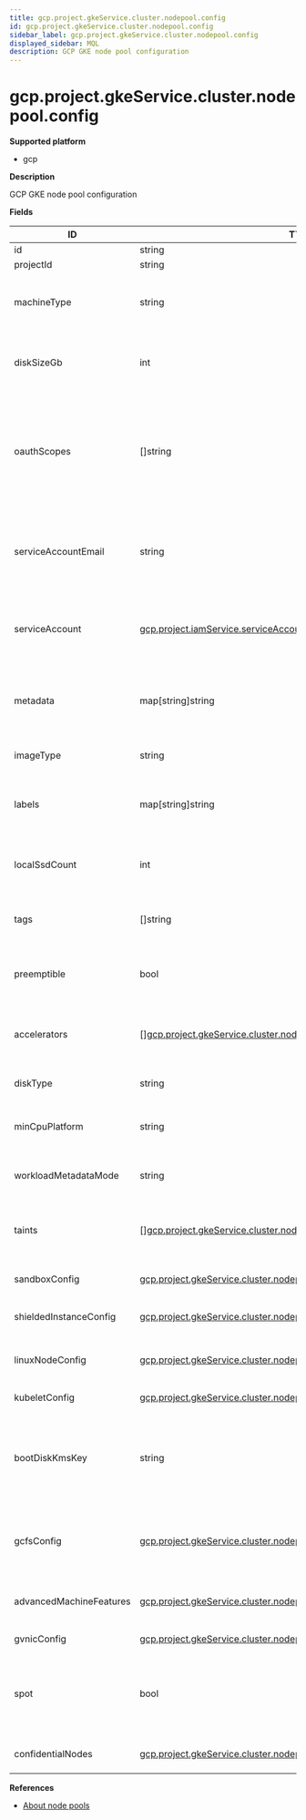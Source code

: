 ```yaml
---
title: gcp.project.gkeService.cluster.nodepool.config
id: gcp.project.gkeService.cluster.nodepool.config
sidebar_label: gcp.project.gkeService.cluster.nodepool.config
displayed_sidebar: MQL
description: GCP GKE node pool configuration
---
```


# gcp.project.gkeService.cluster.nodepool.config

**Supported platform**

- gcp

**Description**

GCP GKE node pool configuration

**Fields**

| ID                      | TYPE                                                                                                                                                | DESCRIPTION                                                                                                  |
| ----------------------- | --------------------------------------------------------------------------------------------------------------------------------------------------- | ------------------------------------------------------------------------------------------------------------ |
| id                      | string                                                                                                                                              | Internal ID                                                                                                  |
| projectId               | string                                                                                                                                              | Project ID                                                                                                   |
| machineType             | string                                                                                                                                              | The name of a Google Compute Engine machine type                                                             |
| diskSizeGb              | int                                                                                                                                                 | Size of the disk attached to each node, specified in GB                                                      |
| oauthScopes             | &#91;&#93;string                                                                                                                                    | The set of Google API scopes to be made available on all of the node VMs under the "default" service account |
| serviceAccountEmail     | string                                                                                                                                              | Email of the Google Cloud Platform Service Account to be used by the node VMs                                |
| serviceAccount          | [gcp.project.iamService.serviceAccount](gcp.project.iamservice.serviceaccount.md)                                                                   | Google Cloud Platform Service Account to be used by the node VMs                                             |
| metadata                | map[string]string                                                                                                                                   | The metadata key/value pairs assigned to instances in the cluster                                            |
| imageType               | string                                                                                                                                              | The image type to use for this node                                                                          |
| labels                  | map[string]string                                                                                                                                   | The map of Kubernetes labels to be applied to each node                                                      |
| localSsdCount           | int                                                                                                                                                 | The number of local SSD disks to be attached to the node                                                     |
| tags                    | &#91;&#93;string                                                                                                                                    | The list of instance tags applied to all nodes                                                               |
| preemptible             | bool                                                                                                                                                | Whether the nodes are created as preemptible VM instances.                                                   |
| accelerators            | &#91;&#93;[gcp.project.gkeService.cluster.nodepool.config.accelerator](gcp.project.gkeservice.cluster.nodepool.config.accelerator.md)               | A list of hardware accelerators to attach to each node                                                       |
| diskType                | string                                                                                                                                              | Type of the disk attached to each node                                                                       |
| minCpuPlatform          | string                                                                                                                                              | Minimum CPU platform to be used by this instance                                                             |
| workloadMetadataMode    | string                                                                                                                                              | The workload metadata mode for this node                                                                     |
| taints                  | &#91;&#93;[gcp.project.gkeService.cluster.nodepool.config.nodeTaint](gcp.project.gkeservice.cluster.nodepool.config.nodetaint.md)                   | List of Kubernetes taints to be applied to each node                                                         |
| sandboxConfig           | [gcp.project.gkeService.cluster.nodepool.config.sandboxConfig](gcp.project.gkeservice.cluster.nodepool.config.sandboxconfig.md)                     | Sandbox configuration for this node                                                                          |
| shieldedInstanceConfig  | [gcp.project.gkeService.cluster.nodepool.config.shieldedInstanceConfig](gcp.project.gkeservice.cluster.nodepool.config.shieldedinstanceconfig.md)   | Shielded instance configuration                                                                              |
| linuxNodeConfig         | [gcp.project.gkeService.cluster.nodepool.config.linuxNodeConfig](gcp.project.gkeservice.cluster.nodepool.config.linuxnodeconfig.md)                 | Parameters that can be configured on Linux nodes                                                             |
| kubeletConfig           | [gcp.project.gkeService.cluster.nodepool.config.kubeletConfig](gcp.project.gkeservice.cluster.nodepool.config.kubeletconfig.md)                     | Node kubelet configs                                                                                         |
| bootDiskKmsKey          | string                                                                                                                                              | The Customer Managed Encryption Key used to encrypt the boot disk attached to each node                      |
| gcfsConfig              | [gcp.project.gkeService.cluster.nodepool.config.gcfsConfig](gcp.project.gkeservice.cluster.nodepool.config.gcfsconfig.md)                           | Google Container File System (image streaming) configuration                                                 |
| advancedMachineFeatures | [gcp.project.gkeService.cluster.nodepool.config.advancedMachineFeatures](gcp.project.gkeservice.cluster.nodepool.config.advancedmachinefeatures.md) | Advanced features for the Compute Engine VM                                                                  |
| gvnicConfig             | [gcp.project.gkeService.cluster.nodepool.config.gvnicConfig](gcp.project.gkeservice.cluster.nodepool.config.gvnicconfig.md)                         | gVNIC configuration                                                                                          |
| spot                    | bool                                                                                                                                                | Spot flag for enabling Spot VM, which is a rebrand of the existing preemptible flag                          |
| confidentialNodes       | [gcp.project.gkeService.cluster.nodepool.config.confidentialNodes](gcp.project.gkeservice.cluster.nodepool.config.confidentialnodes.md)             | Confidential nodes configuration                                                                             |

**References**

- [About node pools](https://cloud.google.com/kubernetes-engine/docs/concepts/node-pools)
